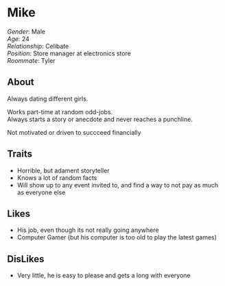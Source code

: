 Mike
======
  
*Gender*: Male  
*Age*: 24  
*Relationship*: Celibate  
*Position*: Store manager at electronics store  
*Roommate*: Tyler

About
------
Always dating different girls.

Works part-time at random odd-jobs.  
Always starts a story or anecdote and never reaches a punchline.
  
Not motivated or driven to succceed financially

 
Traits
------  
+ Horrible, but adament storyteller
+ Knows a lot of random facts
+ Will show up to any event invited to, and find a way to not pay as much as everyone else

  
Likes
------
+ His job, even though its not really going anywhere
+ Computer Gamer (but his computer is too old to play the latest games)
  
  
DisLikes
---------
+ Very little, he is easy to please and gets a long with everyone 
